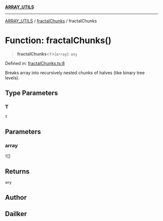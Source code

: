 [**ARRAY_UTILS**](../../README.md)

***

[ARRAY_UTILS](../../README.md) / [fractalChunks](../README.md) / fractalChunks

# Function: fractalChunks()

> **fractalChunks**\<`T`\>(`array`): `any`

Defined in: [fractalChunks.ts:8](https://github.com/dailker/everyutil/blob/f33ff2a1c373a0e08c438de945fcd1ee70900b4c/src/array/fractalChunks.ts#L8)

Breaks array into recursively nested chunks of halves (like binary tree levels).

## Type Parameters

### T

`T`

## Parameters

### array

`T`[]

## Returns

`any`

## Author

## Dailker
